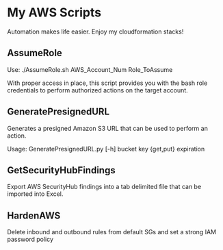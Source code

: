 # My AWS Scripts

Automation makes life easier. Enjoy my cloudformation stacks!

## AssumeRole

Use: ./AssumeRole.sh AWS_Account_Num Role_ToAssume

With proper access in place, this script provides you with the bash role credentials to perform authorized actions on the target account.

## GeneratePresignedURL

Generates a presigned Amazon S3 URL that can be used to perform an action.

Usage: GeneratePresignedURL.py [-h] bucket key {get,put} expiration

## GetSecurityHubFindings

Export AWS SecurityHub findings into a tab delimited file that can be imported into Excel.

## HardenAWS

Delete inbound and outbound rules from default SGs and set a strong IAM password policy
